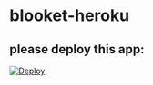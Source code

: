 # blooket-heroku
## please deploy this app:
[![Deploy](https://www.herokucdn.com/deploy/button.svg)](https://heroku.com/deploy)
